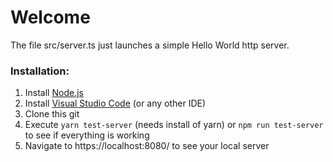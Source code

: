 # Welcome

The file src/server.ts just launches a simple Hello World http server.

### Installation:

1. Install [Node.js](https://nodejs.org/en/)
2. Install [Visual Studio Code](https://code.visualstudio.com/) (or any other IDE)
3. Clone this git
4. Execute `yarn test-server` (needs install of yarn) or `npm run test-server` to see if everything is working
5. Navigate to https://localhost:8080/ to see your local server
